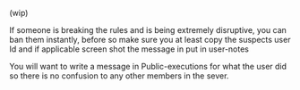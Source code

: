 
(wip)

If someone is breaking the rules and is being extremely disruptive, you can ban them instantly, before so make sure you at least copy the suspects user Id and if applicable screen shot the message in put in user-notes

You will want to write a message in Public-executions for what the user did so there is no confusion to any other members in the sever.